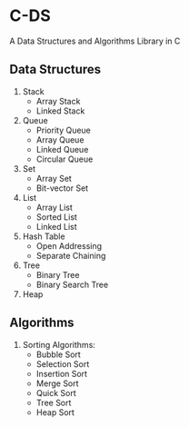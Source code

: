 # C-DS
A Data Structures and Algorithms Library in C

## Data Structures

1. Stack
   - Array Stack
   - Linked Stack
2. Queue
   - Priority Queue
   - Array Queue
   - Linked Queue
   - Circular Queue
3. Set
   - Array Set
   - Bit-vector Set
4. List
   - Array List
   - Sorted List
   - Linked List
5. Hash Table
   - Open Addressing
   - Separate Chaining
6. Tree
   - Binary Tree
   - Binary Search Tree
7. Heap

## Algorithms

1. Sorting Algorithms:
    - Bubble Sort
    - Selection Sort
    - Insertion Sort
    - Merge Sort
    - Quick Sort
    - Tree Sort
    - Heap Sort

